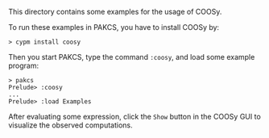 This directory contains some examples for the usage of COOSy.

To run these examples in PAKCS, you have to install COOSy by:

    > cypm install coosy

Then you start PAKCS, type the command `:coosy`, and load some example program:

    > pakcs
    Prelude> :coosy
    ...
    Prelude> :load Examples

After evaluating some expression, click the `Show` button in the
COOSy GUI to visualize the observed computations.
